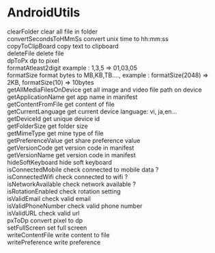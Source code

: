 # AndroidUtils<br/>
clearFolder					clear all file in folder<br/>
convertSecondsToHMmSs		convert unix time to hh:mm:ss<br/>
copyToClipBoard				copy text to clipboard<br/>
deleteFile					delete file<br/>
dpToPx						dp to pixel<br/>
formatAtleast2digit			example : 1,3,5 => 01,03,05<br/>
formatSize					format bytes to MB,KB,TB...., example : formatSize(2048) => 2KB, formatSize(10) => 10bytes<br/>
getAllMediaFilesOnDevice	get all image and video file path on device<br/>
getApplicationName			get app name in manifest<br/>
getContentFromFile			get content of file<br/>
getCurrentLanguage			get current device language: vi, ja,en...<br/>
getDeviceId					get unique device id<br/>
getFolderSize				get folder size<br/>
getMimeType					get mine type of file<br/>
getPreferenceValue			get share preference value<br/>
getVersionCode				get version code in manifest<br/>
getVersionName				get version code in manifest<br/>
hideSoftKeyboard			hide soft keyboard<br/>
isConnectedMobile			check connected to mobile data ?<br/>
isConnectedWifi				check connected to wifi ?<br/>
isNetworkAvailable			check network available ?<br/>
isRotationEnabled			check rotation setting<br/>
isValidEmail				check valid email<br/>
isValidPhoneNumber			check valid phone number<br/>
isValidURL					check valid url<br/>
pxToDp						convert pixel to dp<br/>
setFullScreen				set full screen<br/>
writeContentFile			write content to file<br/>
writePreference				write preference<br/>